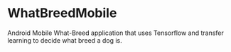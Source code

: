 # WhatBreedMobile
Android Mobile What-Breed application that uses Tensorflow and transfer learning to decide what breed a dog is. 
